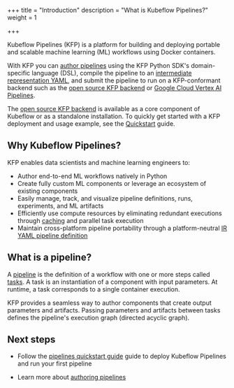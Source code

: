+++
title = "Introduction"
description = "What is Kubeflow Pipelines?"
weight = 1
                    
+++


Kubeflow Pipelines (KFP) is a platform for building and deploying portable and scalable machine learning (ML) workflows using Docker containers.

With KFP you can [author pipelines][author-a-pipeline] using the KFP Python SDK's domain-specific language (DSL), compile the pipeline to an [intermediate representation YAML][ir-yaml], and submit the pipeline to run on a KFP-conformant backend such as the [open source KFP backend][oss-be] or [Google Cloud Vertex AI Pipelines](https://cloud.google.com/vertex-ai/docs/pipelines/introduction).

The [open source KFP backend][oss-be] is available as a core component of Kubeflow or as a standalone installation. To quickly get started with a KFP deployment and usage example, see the [Quickstart][quickstart] guide.

<!-- TODO: Include these links once the topic is available -->
<!-- [Learn more about installing Kubeflow][Installation]
[Learn more about installing Kubeflow Pipelines standalone][Installation] -->

## Why Kubeflow Pipelines?
KFP enables data scientists and machine learning engineers to:
* Author end-to-end ML workflows natively in Python
* Create fully custom ML components or leverage an ecosystem of existing components
* Easily manage, track, and visualize pipeline definitions, runs, experiments, and ML artifacts
* Efficiently use compute resources by eliminating redundant executions through [caching][caching] and parallel task execution
* Maintain cross-platform pipeline portability through a platform-neutral [IR YAML pipeline definition][ir-yaml]

## What is a pipeline?

A [pipeline][pipelines] is the definition of a workflow with one or more steps called [tasks][tasks]. A task is an instantiation of a component with input parameters. At runtime, a task corresponds to a single container execution.

KFP provides a seamless way to author components that create output parameters and artifacts. Passing parameters and artifacts between tasks defines the pipeline's execution graph (directed acyclic graph).

## Next steps

* Follow the 
  [pipelines quickstart guide][Quickstart] guide to 
  deploy Kubeflow Pipelines and run your first pipeline
<!-- TODO: Uncomment these links once the topic is created -->
<!-- * Learn more about the [different ways to install KFP][installation] -->
* Learn more about [authoring pipelines][author-a-pipeline]

[quickstart]: /docs/components/pipelines/v2/quickstart
[author-a-pipeline]: /docs/components/pipelines/v2/author-a-pipeline
[components]: /docs/components/pipelines/v2/author-a-pipeline/components
[pipelines]: /docs/components/pipelines/v2/author-a-pipeline/pipelines
[tasks]: /docs/components/pipelines/v2/author-a-pipeline/tasks
[compile-a-pipeline]: /docs/components/pipelines/v2/compile-a-pipeline
[installation]: /docs/components/pipelines/v2/installation
[caching]: /docs/components/pipelines/v2/author-a-pipeline/tasks/#caching
[ir-yaml]: /docs/components/pipelines/v2/compile-a-pipeline/#ir-yaml
[oss-be]: http://localhost:1313/docs/components/pipelines/v2/installation/